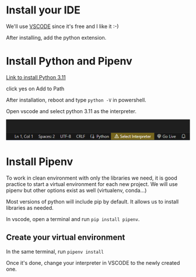 # Install your IDE

We'll use [VSCODE](https://code.visualstudio.com/download) since it's free and I like it :-)

After installing, add the python extension.

# Install Python and Pipenv

[Link to install Python 3.11](https://www.python.org/downloads/release/python-3110/)

click yes on Add to Path

After installation, reboot and type `python -V` in powershell.

Open vscode and select python 3.11 as the interpreter.

![alt text](image.png)

# Install Pipenv

To work in clean environment with only the libraries we need, it is good practice to start a virtual environment for each new project. We will use pipenv but other options exist as well (virtualenv, conda...)

Most versions of python will include pip by default. It allows us to install libraries as needed.

In vscode, open a terminal and run `pip install pipenv`.

## Create your virtual environment

In the same terminal, run `pipenv install`

Once it's done, change your interpreter in VSCODE to the newly created one.



